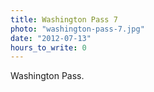 ```yaml
---
title: Washington Pass 7
photo: "washington-pass-7.jpg"
date: "2012-07-13"
hours_to_write: 0
---
```


 Washington Pass.